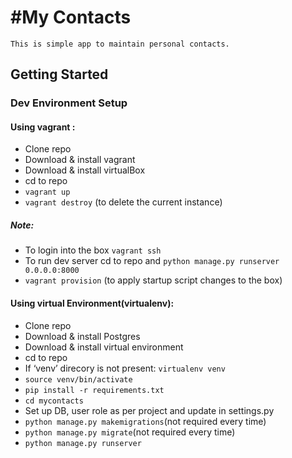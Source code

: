 #My Contacts
====
```
This is simple app to maintain personal contacts.
````

## Getting Started

### Dev Environment Setup

#### Using vagrant :
* Clone repo
* Download & install vagrant
* Download & install virtualBox
* cd to repo
* `vagrant up`
* `vagrant destroy` (to delete the current instance)

##### Note: 
* To login into the box `vagrant ssh`
* To run dev server cd to repo and `python manage.py runserver 0.0.0.0:8000`
* `vagrant provision` (to apply startup script changes to the box)


#### Using virtual Environment(virtualenv):
* Clone repo
* Download & install Postgres
* Download & install virtual environment
* cd to repo
* If ‘venv’ direcory is not present: `virtualenv venv`
* `source venv/bin/activate`
* `pip install -r requirements.txt`
* `cd mycontacts`
* Set up DB, user role as per project and update in settings.py
* `python manage.py makemigrations`(not required every time)
* `python manage.py migrate`(not required every time)
* `python manage.py runserver`